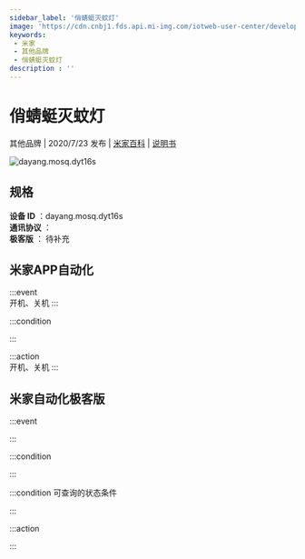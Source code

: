 ```yaml
---
sidebar_label: '俏蜻蜓灭蚊灯'
image: 'https://cdn.cnbj1.fds.api.mi-img.com/iotweb-user-center/developer_1679047726072hru4t8LI.png?GalaxyAccessKeyId=AKVGLQWBOVIRQ3XLEW&Expires=9223372036854775807&Signature=MayUutpnayOEA8q9RqVSPRDEV4Y='
keywords: 
 - 米家
 - 其他品牌
 - 俏蜻蜓灭蚊灯
description : ''
---
```

# 俏蜻蜓灭蚊灯

其他品牌 | 2020/7/23 发布 | [米家百科](https://home.mi.com/webapp/content/baike/product/index.html?model=dayang.mosq.dyt16s) | [说明书](https://home.mi.com/views/introduction.html?model=dayang.mosq.dyt16s&region=cn)

![dayang.mosq.dyt16s](https://cdn.cnbj1.fds.api.mi-img.com/iotweb-user-center/developer_1679047726072hru4t8LI.png?GalaxyAccessKeyId=AKVGLQWBOVIRQ3XLEW&Expires=9223372036854775807&Signature=MayUutpnayOEA8q9RqVSPRDEV4Y=)

## 规格  
> 
**设备 ID** ：dayang.mosq.dyt16s  
**通讯协议** ：  
**极客版**  ： 待补充 


## 米家APP自动化  

:::event  
开机、关机
:::

:::condition  

:::

:::action   
开机、关机
:::

## 米家自动化极客版  

:::event  

:::

:::condition  

:::

:::condition 可查询的状态条件  

:::

:::action  

:::

        
